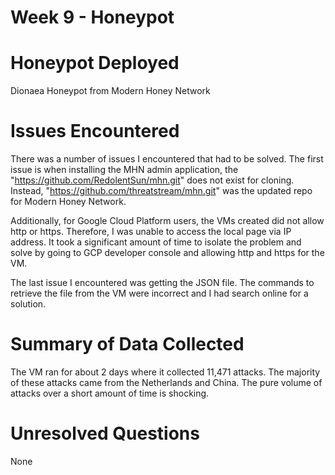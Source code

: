 # Week 9 - Honeypot

# Honeypot Deployed
Dionaea Honeypot from Modern Honey Network

# Issues Encountered
There was a number of issues I encountered that had to be solved. The first issue is when installing the MHN admin application, the "https://github.com/RedolentSun/mhn.git" does not exist for cloning. Instead, "https://github.com/threatstream/mhn.git" was the updated repo for Modern Honey Network.

Additionally, for Google Cloud Platform users, the VMs created did not allow http or https. Therefore, I was unable to access the local page via IP address. It took a significant amount of time to isolate the problem and solve by going to GCP developer console and allowing http and https for the VM.

The last issue I encountered was getting the JSON file. The commands to retrieve the file from the VM were incorrect and I had search online for a solution. 

# Summary of Data Collected
The VM ran for about 2 days where it collected 11,471 attacks. The majority of these attacks came from the Netherlands and China. The pure volume of attacks over a short amount of time is shocking.

# Unresolved Questions
None
